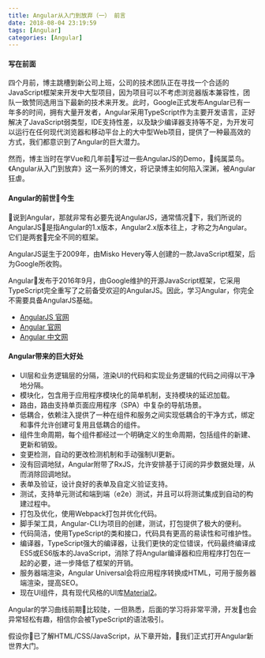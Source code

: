 ```yaml
---
title: Angular从入门到放弃（一） 前言
date: 2018-08-04 23:19:59
tags: [Angular]
categories: [Angular]
---
```

#### 写在前面
四个月前，博主跳槽到新公司上班，公司的技术团队正在寻找一个合适的JavaScript框架来开发中大型项目，因为项目可以不考虑浏览器版本兼容性，团队一致赞同选用当下最新的技术来开发。此时，Google正式发布Angular已有一年多的时间，拥有大量开发者，Angular采用TypeScript作为主要开发语言，正好解决了JavaScript弱类型，IDE支持性差，以及缺少编译器支持等不足，为开发可以运行在任何现代浏览器和移动平台上的大中型Web项目，提供了一种最高效的方式，我们都意识到了Angular的巨大潜力。  

然而，博主当时在学Vue和几年前写过一些AngularJS的Demo，纯属菜鸟。《Angular从入门到放弃》这一系列的博文，将记录博主如何陷入深渊，被Angular狂虐。

#### Angular的前世今生
说到Angular，那就非常有必要先说AngularJS，通常情况下，我们所说的AngularJS是指Angular的1.x版本，Angular2.x版本往上，才称之为Angular。它们是两套完全不同的框架。  

AngularJS诞生于2009年，由Misko Hevery等人创建的一款JavaScript框架，后为Google所收购。

Angular发布于2016年9月，由Google维护的开源JavaScript框架，它采用TypeScript完全重写了之前备受欢迎的AngularJS。因此，学习Angular，你完全不需要具备AngularJS基础。

* [AngularJS 官网](https://angularjs.org/)  
* [Angular 官网](https://angular.io/)  
* [Angular 中文网](https://angular.cn/)

#### Angular带来的巨大好处
- UI层和业务逻辑层的分隔，渲染UI的代码和实现业务逻辑的代码之间得以干净地分隔。
- 模块化，包含用于应用程序模块化的简单机制，支持模块的延迟加载。
- 路由，路由支持单页面应用程序（SPA）中复杂的导航场景。
- 低耦合，依赖注入提供了一种在组件和服务之间实现低耦合的干净方式，绑定和事件允许创建可复用且低耦合的组件。
- 组件生命周期，每个组件都经过一个明确定义的生命周期，包括组件的新建、更新和销毁。
- 变更检测，自动的更改检测机制和手动强制UI更新。
- 没有回调地狱，Angular附带了RxJS，允许安排基于订阅的异步数据处理，从而消除回调地狱。
- 表单及验证，设计良好的表单及自定义验证支持。
- 测试，支持单元测试和端到端（e2e）测试，并且可以将测试集成到自动的构建过程中。
- 打包及优化，使用Webpack打包并优化代码。
- 脚手架工具，Angular-CLI为项目的创建，测试，打包提供了极大的便利。
- 代码简洁，使用TypeScript的类和接口，代码具有更高的易读性和可维护性。
- 编译器，TypeScript强大的编译器，让我们更快的定位错误，代码最终编译成ES5或ES6版本的JavaScript，消除了将Angular编译器和应用程序打包在一起的必要，进一步降低了框架的开销。
- 服务器端渲染，Angular Universal会将应用程序转换成HTML，可用于服务器端渲染，提高SEO。
- 现在UI组件，具有现代风格的UI库[Material2](https://material.angular.io/)。

Angular的学习曲线前期比较陡，一但熟悉，后面的学习将非常平滑，开发也会异常轻松有趣，相信你会被TypeScript的语法吸引。

假设你已了解HTML/CSS/JavaScript，从下章开始，我们正式打开Angular新世界大门。
